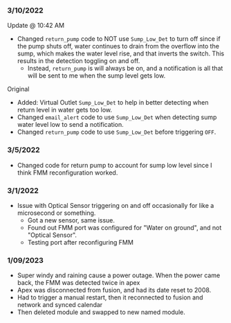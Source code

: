 ### 3/10/2022
Update @ 10:42 AM
- Changed `return_pump` code to NOT use `Sump_Low_Det` to turn off since if the pump shuts off, water continues to
drain from the overflow into the sump, which makes the water level rise, and that inverts the switch. This results
in the detection toggling on and off.
   - Instead, `return_pump` is will always be on, and a notification is all that will be sent to me when the sump level gets low.

Original
- Added: Virtual Outlet `Sump_Low_Det` to help in better detecting when return level in water gets too low.
- Changed `email_alert` code to use `Sump_Low_Det` when detecting sump water level low to send a notification.
- Changed `return_pump` code to use `Sump_Low_Det` before triggering `OFF`.

### 3/5/2022
- Changed code for return pump to account for sump low level since I think FMM reconfiguration worked.

### 3/1/2022
- Issue with Optical Sensor triggering on and off occasionally for like a microsecond or something.
   - Got a new sensor, same issue.
   - Found out FMM port was configured for "Water on ground", and not "Optical Sensor".
   - Testing port after reconfiguring FMM

### 1/09/2023
- Super windy and raining cause a power outage. When the power came back, the FMM was detected twice in apex
- Apex was disconnected from fusion, and had its date reset to 2008.
- Had to trigger a manual restart, then it reconnected to fusion and network and synced calendar
- Then deleted module and swapped to new named module.